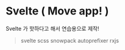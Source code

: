 # Svelte ( Move app! )

Svelte 가 핫하다고 해서 연습용으로 제작!

> svelte
> scss
> snowpack
> autoprefixer
> rxjs
